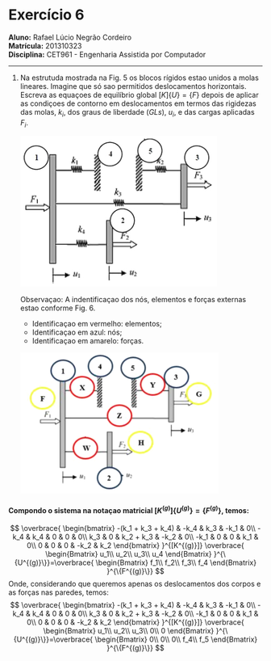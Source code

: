 # Exercício 6

**Aluno:** Rafael Lúcio Negrão Cordeiro<br/>
**Matrícula:** 201310323<br/>
**Disciplina:** CET961 - Engenharia Assistida por Computador

---
1. Na estrutuda mostrada na Fig. 5 os blocos rígidos estao unidos a molas lineares. Imagine que só sao permitidos deslocamentos horizontais. Escreva as equaçoes de equilíbrio global $[K]\{U\} = \{F\}$ depois de aplicar as condiçoes de contorno em deslocamentos em termos das rigidezas das molas, $k_i$, dos graus de liberdade $(GLs)$, $u_i$, e das cargas aplicadas $F_i$.

    ![](img/exec6_structure.png)

    Observaçao: A indentificaçao dos nós, elementos e forças externas estao conforme Fig. 6.
    
    - Identificaçao em vermelho: elementos;
    - Identificaçao em azul: nós;
    - Identificaçao em amarelo: forças.
    
    ![](img/exec6_structure2.png)
    
#### Compondo o sistema na notaçao matricial $[K^{(g)}]\{U^{(g)}\} = \{F^{(g)}\}$, temos:

$$
\overbrace{
    \begin{bmatrix}
        -(k_1 + k_3 + k_4) & -k_4 & k_3 & -k_1 & 0\\
        -k_4 & k_4 & 0 & 0 & 0\\
        k_3 & 0 & k_2 + k_3 & -k_2 & 0\\
        -k_1 & 0 & 0 & k_1 & 0\\
        0 & 0 & 0 & -k_2 & k_2
    \end{bmatrix}
}^{[K^{(g)}]}
\overbrace{
    \begin{Bmatrix}
        u_1\\
        u_2\\
        u_3\\
        u_4
    \end{Bmatrix}
}^{\{U^{(g)}\}}=\overbrace{
    \begin{Bmatrix}
        f_1\\
        f_2\\
        f_3\\
        f_4
    \end{Bmatrix}
}^{\{F^{(g)}\}}
$$
Onde, considerando que queremos apenas os deslocamentos dos corpos e as forças nas paredes, temos:
$$
\overbrace{
    \begin{bmatrix}
        -(k_1 + k_3 + k_4) & -k_4 & k_3 & -k_1 & 0\\
        -k_4 & k_4 & 0 & 0 & 0\\
        k_3 & 0 & k_2 + k_3 & -k_2 & 0\\
        -k_1 & 0 & 0 & k_1 & 0\\
        0 & 0 & 0 & -k_2 & k_2
    \end{bmatrix}
}^{[K^{(g)}]}
\overbrace{
    \begin{Bmatrix}
        u_1\\
        u_2\\
        u_3\\
        0\\
        0
    \end{Bmatrix}
}^{\{U^{(g)}\}}=\overbrace{
    \begin{Bmatrix}
        0\\
        0\\
        0\\
        f_4\\
        f_5
    \end{Bmatrix}
}^{\{F^{(g)}\}}
$$